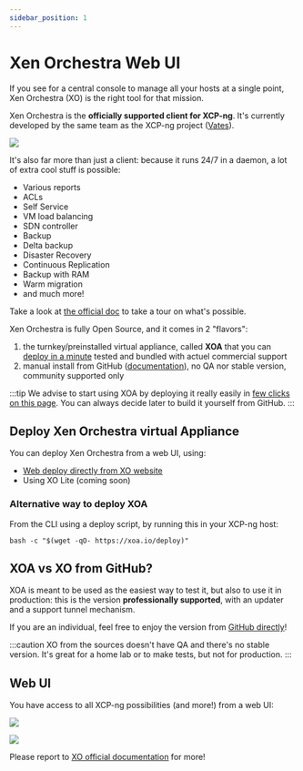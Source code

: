 ```yaml
---
sidebar_position: 1
---
```


# Xen Orchestra Web UI

If you see for a central console to manage all your hosts at a single point, Xen Orchestra (XO) is the right tool for that mission.

Xen Orchestra is the **officially supported client for XCP-ng**. It's currently developed by the same team as the XCP-ng project ([Vates](https://vates.tech)).

![](https://xen-orchestra.com/assets/featuresadmin.png)

It's also far more than just a client: because it runs 24/7 in a daemon, a lot of extra cool stuff is possible:
* Various reports
* ACLs
* Self Service
* VM load balancing
* SDN controller
* Backup
* Delta backup
* Disaster Recovery
* Continuous Replication
* Backup with RAM
* Warm migration
* and much more!

Take a look at [the official doc](https://xen-orchestra.com/docs/) to take a tour on what's possible.

Xen Orchestra is fully Open Source, and it comes in 2 "flavors":

1. the turnkey/preinstalled virtual appliance, called **XOA** that you can [deploy in a minute](https://vates.tech/deploy/) tested and bundled with actuel commercial support
2. manual install from GitHub ([documentation](https://xen-orchestra.com/docs/from_the_sources.html)), no QA nor stable version, community supported only

:::tip
We advise to start using XOA by deploying it really easily in [few clicks on this page](https://vates.tech/deploy/). You can always decide later to build it yourself from GitHub.
:::

## Deploy Xen Orchestra virtual Appliance
You can deploy Xen Orchestra from a web UI, using:
* [Web deploy directly from XO website](https://vates.tech/deploy/)
* Using XO Lite (coming soon)

### Alternative way to deploy XOA

From the CLI using a deploy script, by running this in your XCP-ng host:
```
bash -c "$(wget -qO- https://xoa.io/deploy)"
```

## XOA vs XO from GitHub?

XOA is meant to be used as the easiest way to test it, but also to use it in production: this is the version **professionally supported**, with an updater and a support tunnel mechanism.

If you are an individual, feel free to enjoy the version from [GitHub directly](https://github.com/vatesfr/xen-orchestra)!

:::caution
XO from the sources doesn't have QA and there's no stable version. It's great for a home lab or to make tests, but not for production.
:::

## Web UI

You have access to all XCP-ng possibilities (and more!) from a web UI:

![](https://xen-orchestra.com/assets/main_view.jpg)

![](https://xen-orchestra.com/assets/stats.png)

Please report to [XO official documentation](https://xen-orchestra.com/docs) for more!
